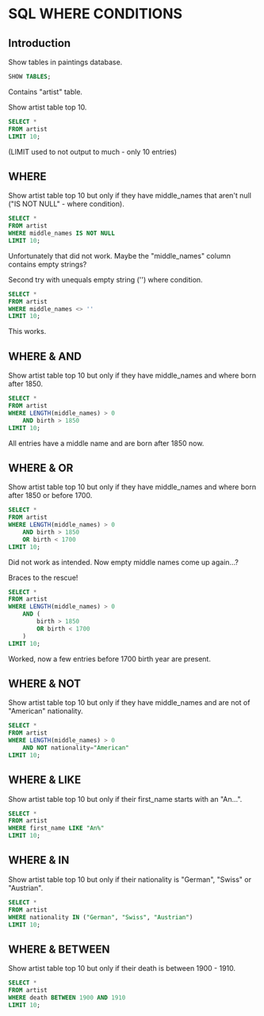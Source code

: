 
# SQL WHERE CONDITIONS


## Introduction

Show tables in paintings database.

```sql
SHOW TABLES;
```

Contains "artist" table.


Show artist table top 10.

```sql
SELECT *
FROM artist
LIMIT 10;
```
(LIMIT used to not output to much - only 10 entries)


## WHERE

Show artist table top 10 but only if they have middle_names that aren't null ("IS NOT NULL" - where condition).

```sql
SELECT *
FROM artist
WHERE middle_names IS NOT NULL
LIMIT 10;
```

Unfortunately that did not work.
Maybe the "middle_names" column contains empty strings?


Second try with unequals empty string ('') where condition.

```sql
SELECT *
FROM artist
WHERE middle_names <> ''
LIMIT 10;
```

This works.


## WHERE & AND

Show artist table top 10 but only if they have middle_names and where born after 1850.

```sql
SELECT *
FROM artist
WHERE LENGTH(middle_names) > 0
    AND birth > 1850
LIMIT 10;
```

All entries have a middle name and are born after 1850 now.


## WHERE & OR

Show artist table top 10 but only if they have middle_names and where born after 1850 or before 1700.

```sql
SELECT *
FROM artist
WHERE LENGTH(middle_names) > 0
    AND birth > 1850
    OR birth < 1700
LIMIT 10;
```

Did not work as intended.
Now empty middle names come up again...?

Braces to the rescue!

```sql
SELECT *
FROM artist
WHERE LENGTH(middle_names) > 0
    AND (
        birth > 1850
        OR birth < 1700
    )
LIMIT 10;
```

Worked, now a few entries before 1700 birth year are present.


## WHERE & NOT

Show artist table top 10 but only if they have middle_names and are not of "American" nationality.

```sql
SELECT *
FROM artist
WHERE LENGTH(middle_names) > 0
    AND NOT nationality="American"
LIMIT 10;
```


## WHERE & LIKE

Show artist table top 10 but only if their first_name starts with an "An...".

```sql
SELECT *
FROM artist
WHERE first_name LIKE "An%"
LIMIT 10;
```


## WHERE & IN

Show artist table top 10 but only if their nationality is "German", "Swiss" or "Austrian".

```sql
SELECT *
FROM artist
WHERE nationality IN ("German", "Swiss", "Austrian")
LIMIT 10;
```


## WHERE & BETWEEN

Show artist table top 10 but only if their death is between 1900 - 1910.

```sql
SELECT *
FROM artist
WHERE death BETWEEN 1900 AND 1910
LIMIT 10;
```
